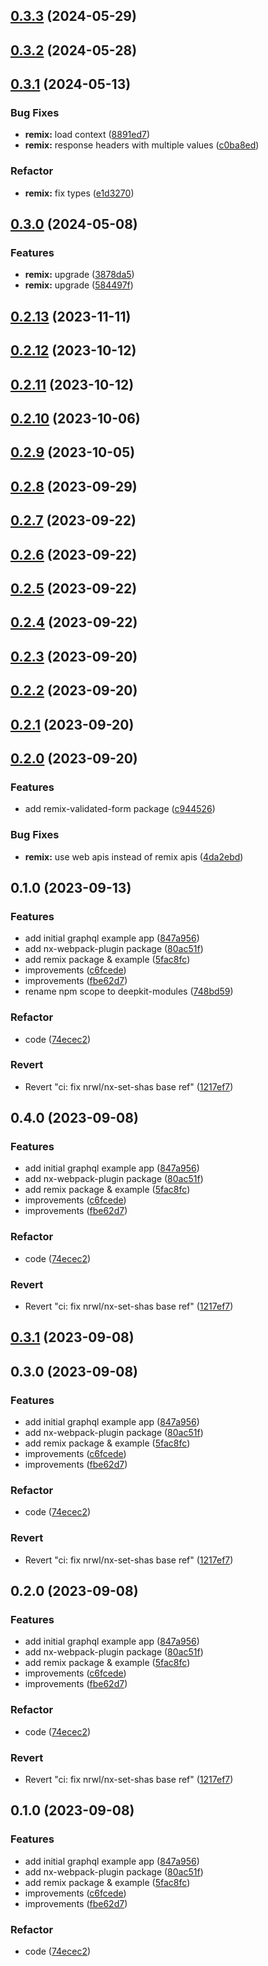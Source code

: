 

## [0.3.3](https://github.com/marcus-sa/deepkit-modules/compare/remix-validated-form-v0.3.0...remix-v0.3.3) (2024-05-29)

## [0.3.2](https://github.com/marcus-sa/deepkit-modules/compare/remix-validated-form-v0.2.13...remix-v0.3.2) (2024-05-28)

## [0.3.1](https://github.com/marcus-sa/deepkit-modules/compare/remix-validated-form-v0.2.12...remix-v0.3.1) (2024-05-13)


### Bug Fixes

* **remix:** load context ([8891ed7](https://github.com/marcus-sa/deepkit-modules/commit/8891ed7f811c23172ef4aaf5802ac17c3f17b08c))
* **remix:** response headers with multiple values ([c0ba8ed](https://github.com/marcus-sa/deepkit-modules/commit/c0ba8ed1227fbbc2701c27d1f306053797a8bb6b))


### Refactor

* **remix:** fix types ([e1d3270](https://github.com/marcus-sa/deepkit-modules/commit/e1d32701c7d78f24a0ee6767e9b07b48bff6aeee))

## [0.3.0](https://github.com/marcus-sa/deepkit-modules/compare/remix-validated-form-v0.2.11...remix-v0.3.0) (2024-05-08)


### Features

* **remix:** upgrade ([3878da5](https://github.com/marcus-sa/deepkit-modules/commit/3878da50486fcbcde8abae364ec1d49f40cc88d2))
* **remix:** upgrade ([584497f](https://github.com/marcus-sa/deepkit-modules/commit/584497fbbc7ce6158fd72840c683787ba5935f1d))

## [0.2.13](https://github.com/marcus-sa/deepkit-modules/compare/remix-validated-form-v0.2.10...remix-v0.2.13) (2023-11-11)

## [0.2.12](https://github.com/marcus-sa/deepkit-modules/compare/remix-validated-form-v0.2.9...remix-v0.2.12) (2023-10-12)

## [0.2.11](https://github.com/marcus-sa/deepkit-modules/compare/remix-validated-form-v0.2.8...remix-v0.2.11) (2023-10-12)

## [0.2.10](https://github.com/marcus-sa/deepkit-modules/compare/remix-validated-form-v0.2.7...remix-v0.2.10) (2023-10-06)

## [0.2.9](https://github.com/marcus-sa/deepkit-modules/compare/remix-validated-form-v0.2.6...remix-v0.2.9) (2023-10-05)

## [0.2.8](https://github.com/marcus-sa/deepkit-modules/compare/remix-v0.2.7...remix-v0.2.8) (2023-09-29)

## [0.2.7](https://github.com/marcus-sa/deepkit-modules/compare/remix-v0.2.6...remix-v0.2.7) (2023-09-22)

## [0.2.6](https://github.com/marcus-sa/deepkit-modules/compare/remix-validated-form-v0.2.5...remix-v0.2.6) (2023-09-22)

## [0.2.5](https://github.com/marcus-sa/deepkit-modules/compare/remix-validated-form-v0.2.4...remix-v0.2.5) (2023-09-22)

## [0.2.4](https://github.com/marcus-sa/deepkit-modules/compare/remix-validated-form-v0.2.3...remix-v0.2.4) (2023-09-22)

## [0.2.3](https://github.com/marcus-sa/deepkit-modules/compare/remix-validated-form-v0.2.2...remix-v0.2.3) (2023-09-20)

## [0.2.2](https://github.com/marcus-sa/deepkit-modules/compare/remix-validated-form-v0.2.1...remix-v0.2.2) (2023-09-20)

## [0.2.1](https://github.com/marcus-sa/deepkit-modules/compare/remix-validated-form-v0.2.0...remix-v0.2.1) (2023-09-20)

## [0.2.0](https://github.com/marcus-sa/deepkit-modules/compare/remix-v0.1.0...remix-v0.2.0) (2023-09-20)


### Features

* add remix-validated-form package ([c944526](https://github.com/marcus-sa/deepkit-modules/commit/c94452626dc1c12f38db8f50fb018140735db346))


### Bug Fixes

* **remix:** use web apis instead of remix apis ([4da2ebd](https://github.com/marcus-sa/deepkit-modules/commit/4da2ebd5c0b6dcca6cb1defa31d45e203a243474))

## 0.1.0 (2023-09-13)


### Features

* add initial graphql example app ([847a956](https://github.com/marcus-sa/deepkit-modules/commit/847a9560bf4b20ecd9bcb9cffeaf7240f77baea1))
* add nx-webpack-plugin package ([80ac51f](https://github.com/marcus-sa/deepkit-modules/commit/80ac51f54e6f1b9497d73766daf245da76c525a0))
* add remix package & example ([5fac8fc](https://github.com/marcus-sa/deepkit-modules/commit/5fac8fc365436712bdb5f6b2613b0c4ca9abb730))
* improvements ([c6fcede](https://github.com/marcus-sa/deepkit-modules/commit/c6fcede69dded2fccd5927ea9969d4966685c7bd))
* improvements ([fbe62d7](https://github.com/marcus-sa/deepkit-modules/commit/fbe62d72d690dbb2df3edff1d3db03e29fefdcb7))
* rename npm scope to deepkit-modules ([748bd59](https://github.com/marcus-sa/deepkit-modules/commit/748bd59bc810a636811811e3d7814c55d584c581))


### Refactor

* code ([74ecec2](https://github.com/marcus-sa/deepkit-modules/commit/74ecec2343c1dd83a95070293fb74d77c22b4872))


### Revert

* Revert "ci: fix nrwl/nx-set-shas base ref" ([1217ef7](https://github.com/marcus-sa/deepkit-modules/commit/1217ef7ced66ba00a6ce05c3b4f6a1b150cc7a84))

## 0.4.0 (2023-09-08)


### Features

* add initial graphql example app ([847a956](https://github.com/marcus-sa/deepkit-community/commit/847a9560bf4b20ecd9bcb9cffeaf7240f77baea1))
* add nx-webpack-plugin package ([80ac51f](https://github.com/marcus-sa/deepkit-community/commit/80ac51f54e6f1b9497d73766daf245da76c525a0))
* add remix package & example ([5fac8fc](https://github.com/marcus-sa/deepkit-community/commit/5fac8fc365436712bdb5f6b2613b0c4ca9abb730))
* improvements ([c6fcede](https://github.com/marcus-sa/deepkit-community/commit/c6fcede69dded2fccd5927ea9969d4966685c7bd))
* improvements ([fbe62d7](https://github.com/marcus-sa/deepkit-community/commit/fbe62d72d690dbb2df3edff1d3db03e29fefdcb7))


### Refactor

* code ([74ecec2](https://github.com/marcus-sa/deepkit-community/commit/74ecec2343c1dd83a95070293fb74d77c22b4872))


### Revert

* Revert "ci: fix nrwl/nx-set-shas base ref" ([1217ef7](https://github.com/marcus-sa/deepkit-community/commit/1217ef7ced66ba00a6ce05c3b4f6a1b150cc7a84))

## [0.3.1](https://github.com/marcus-sa/deepkit-community/compare/remix-v0.3.0...remix-v0.3.1) (2023-09-08)

## 0.3.0 (2023-09-08)


### Features

* add initial graphql example app ([847a956](https://github.com/marcus-sa/deepkit-community/commit/847a9560bf4b20ecd9bcb9cffeaf7240f77baea1))
* add nx-webpack-plugin package ([80ac51f](https://github.com/marcus-sa/deepkit-community/commit/80ac51f54e6f1b9497d73766daf245da76c525a0))
* add remix package & example ([5fac8fc](https://github.com/marcus-sa/deepkit-community/commit/5fac8fc365436712bdb5f6b2613b0c4ca9abb730))
* improvements ([c6fcede](https://github.com/marcus-sa/deepkit-community/commit/c6fcede69dded2fccd5927ea9969d4966685c7bd))
* improvements ([fbe62d7](https://github.com/marcus-sa/deepkit-community/commit/fbe62d72d690dbb2df3edff1d3db03e29fefdcb7))


### Refactor

* code ([74ecec2](https://github.com/marcus-sa/deepkit-community/commit/74ecec2343c1dd83a95070293fb74d77c22b4872))


### Revert

* Revert "ci: fix nrwl/nx-set-shas base ref" ([1217ef7](https://github.com/marcus-sa/deepkit-community/commit/1217ef7ced66ba00a6ce05c3b4f6a1b150cc7a84))

## 0.2.0 (2023-09-08)


### Features

* add initial graphql example app ([847a956](https://github.com/marcus-sa/deepkit-community/commit/847a9560bf4b20ecd9bcb9cffeaf7240f77baea1))
* add nx-webpack-plugin package ([80ac51f](https://github.com/marcus-sa/deepkit-community/commit/80ac51f54e6f1b9497d73766daf245da76c525a0))
* add remix package & example ([5fac8fc](https://github.com/marcus-sa/deepkit-community/commit/5fac8fc365436712bdb5f6b2613b0c4ca9abb730))
* improvements ([c6fcede](https://github.com/marcus-sa/deepkit-community/commit/c6fcede69dded2fccd5927ea9969d4966685c7bd))
* improvements ([fbe62d7](https://github.com/marcus-sa/deepkit-community/commit/fbe62d72d690dbb2df3edff1d3db03e29fefdcb7))


### Refactor

* code ([74ecec2](https://github.com/marcus-sa/deepkit-community/commit/74ecec2343c1dd83a95070293fb74d77c22b4872))


### Revert

* Revert "ci: fix nrwl/nx-set-shas base ref" ([1217ef7](https://github.com/marcus-sa/deepkit-community/commit/1217ef7ced66ba00a6ce05c3b4f6a1b150cc7a84))

## 0.1.0 (2023-09-08)


### Features

* add initial graphql example app ([847a956](https://github.com/marcus-sa/deepkitx/commit/847a9560bf4b20ecd9bcb9cffeaf7240f77baea1))
* add nx-webpack-plugin package ([80ac51f](https://github.com/marcus-sa/deepkitx/commit/80ac51f54e6f1b9497d73766daf245da76c525a0))
* add remix package & example ([5fac8fc](https://github.com/marcus-sa/deepkitx/commit/5fac8fc365436712bdb5f6b2613b0c4ca9abb730))
* improvements ([c6fcede](https://github.com/marcus-sa/deepkitx/commit/c6fcede69dded2fccd5927ea9969d4966685c7bd))
* improvements ([fbe62d7](https://github.com/marcus-sa/deepkitx/commit/fbe62d72d690dbb2df3edff1d3db03e29fefdcb7))


### Refactor

* code ([74ecec2](https://github.com/marcus-sa/deepkitx/commit/74ecec2343c1dd83a95070293fb74d77c22b4872))